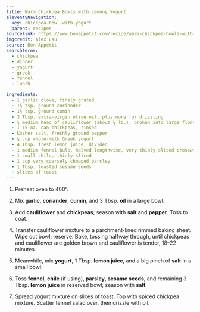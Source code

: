```yaml
---
title: Warm Chickpea Bowls with Lemony Yogurt
eleventyNavigation:
  key: chickpea-bowl-with-yogurt
  parent: recipes
sourcelink: https://www.bonappetit.com/recipe/warm-chickpea-bowls-with-lemony-yogurt
imgcredit: Alex Lau
source: Bon Appetit
searchterms:
  - chickpea
  - dinner
  - yogurt
  - greek
  - fennel
  - lunch

ingredients:
  - 1 garlic clove, finely grated
  - 1½ tsp. ground coriander
  - 1½ tsp. ground cumin
  - 3 Tbsp. extra-virgin olive oil, plus more for drizzling
  - ½ medium head of cauliflower (about ¾ lb.), broken into large florets, sliced ¼" thick
  - 1 15-oz. can chickpeas, rinsed
  - Kosher salt, freshly ground pepper
  - ¾ cup whole-milk Greek yogurt
  - 4 Tbsp. fresh lemon juice, divided
  - 1 medium fennel bulb, halved lengthwise, very thinly sliced crosswise
  - 1 small chile, thinly sliced
  - 1 cup very coarsely chopped parsley
  - 1 Tbsp. toasted sesame seeds
  - slices of toast
---
```


1. Preheat oven to 400°.

2. Mix **garlic**, **coriander**, **cumin**, and 3 Tbsp. **oil** in a large bowl.

3. Add **cauliflower** and **chickpeas**; season with **salt** and **pepper**. Toss to coat.

4. Transfer cauliflower mixture to a parchment-lined rimmed baking sheet. Wipe out bowl; reserve. Bake, tossing halfway through, until chickpeas and cauliflower are golden brown and cauliflower is tender, 18–22 minutes.

5. Meanwhile, mix **yogurt**, 1 Tbsp. **lemon juice**, and a big pinch of **salt** in a small bowl.

6. Toss **fennel**, **chile** (if using), **parsley**, **sesame seeds**, and remaining 3 Tbsp. **lemon juice** in reserved bowl; season with **salt**.

7. Spread yogurt mixture on slices of toast. Top with spiced chickpea mixture. Scatter fennel salad over, then drizzle with oil.
